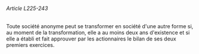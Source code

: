 ###### Article L225-243

Toute société anonyme peut se transformer en société d'une autre forme si, au moment de la transformation, elle a au moins deux ans d'existence et si elle a établi et fait approuver par les actionnaires le bilan de ses deux premiers exercices.

